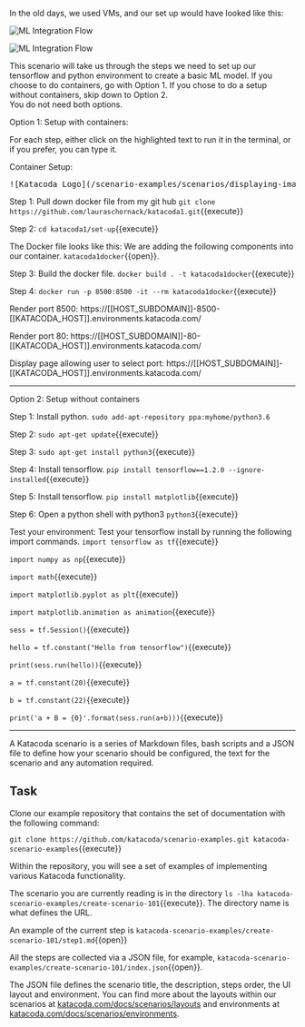 In the old days, we used VMs,
and our set up would have looked like this:

![ML Integration Flow](/laura-schornack/scenarios/set-up/assets/traditional-set-up.png)

![ML Integration Flow](/laura-schornack/scenarios/set-up/assets/container-set-up.png)

This scenario will take us through the steps we need to set up our tensorflow and python environment to create a basic ML model.
If you choose to do containers, go with Option 1.
If you chose to do a setup without containers, skip down to Option 2.  
You do not need both options. 

Option 1: Setup with containers:

For each step, either click on the highlighted text to run it in the terminal, or if you prefer, you can type it.  

Container Setup:
<pre>
![Katacoda Logo](/scenario-examples/scenarios/displaying-images/assets/logo-text-with-head.png)
</pre>

Step 1:
Pull down docker file from my git hub
`git clone https://github.com/lauraschornack/katacoda1.git`{{execute}}

Step 2:
`cd katacoda1/set-up`{{execute}}

The Docker file looks like this:
We are adding the following components into our container.
`katacoda1docker`{{open}}.

Step 3:
Build the docker file. 
`docker build . -t katacoda1docker`{{execute}}

Step 4:
`docker run -p 8500:8500 -it --rm katacoda1docker`{{execute}}


Render port 8500: https://[[HOST_SUBDOMAIN]]-8500-[[KATACODA_HOST]].environments.katacoda.com/

Render port 80: https://[[HOST_SUBDOMAIN]]-80-[[KATACODA_HOST]].environments.katacoda.com/

Display page allowing user to select port:
https://[[HOST_SUBDOMAIN]]-[[KATACODA_HOST]].environments.katacoda.com/
        
---------------
Option 2: Setup without containers

Step 1:
Install python.
`sudo add-apt-repository ppa:myhome/python3.6`

Step 2:
`sudo apt-get update`{{execute}}

Step 3:
`sudo apt-get install python3`{{execute}}

Step 4:
Install tensorflow.
`pip install tensorflow==1.2.0 --ignore-installed`{{execute}}

Step 5:
Install tensorflow.
`pip install matplotlib`{{execute}}

Step 6:
Open a python shell with python3
`python3`{{execute}}

Test your environment:
Test your tensorflow install by running the following import commands.
`import tensorflow as tf`{{execute}}

`import numpy as np`{{execute}}

`import math`{{execute}}

`import matplotlib.pyplot as plt`{{execute}}

`import matplotlib.animation as animation`{{execute}}

`sess = tf.Session()`{{execute}}

`hello = tf.constant("Hello from tensorflow")`{{execute}}

`print(sess.run(hello))`{{execute}}

`a = tf.constant(20)`{{execute}}

`b = tf.constant(22)`{{execute}}

`print('a + B = {0}'.format(sess.run(a+b)))`{{execute}}

----
A Katacoda scenario is a series of Markdown files, bash scripts and a JSON file to define how your scenario should be configured, the text for the scenario and any automation required.

## Task

Clone our example repository that contains the set of documentation with the following command:

`git clone https://github.com/katacoda/scenario-examples.git katacoda-scenario-examples`{{execute}}

Within the repository, you will see a set of examples of implementing various Katacoda functionality.

The scenario you are currently reading is in the directory `ls -lha katacoda-scenario-examples/create-scenario-101`{{execute}}. The directory name is what defines the URL.

An example of the current step is `katacoda-scenario-examples/create-scenario-101/step1.md`{{open}}

All the steps are collected via a JSON file, for example, `katacoda-scenario-examples/create-scenario-101/index.json`{{open}}.

The JSON file defines the scenario title, the description, steps order, the UI layout and environment. You can find more about the layouts within our scenarios at [katacoda.com/docs/scenarios/layouts](https://katacoda.com/docs/scenarios/layouts) and environments at [katacoda.com/docs/scenarios/environments](https://katacoda.com/docs/scenarios/environments).

